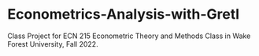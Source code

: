 # Econometrics-Analysis-with-Gretl
Class Project for ECN 215 Econometric Theory and Methods Class in Wake Forest University, Fall 2022.
